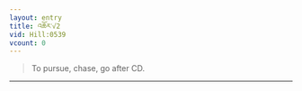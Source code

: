 ```yaml
---
layout: entry
title: འཆོར་√2
vid: Hill:0539
vcount: 0
---
```

> To pursue, chase, go after CD\.


---

